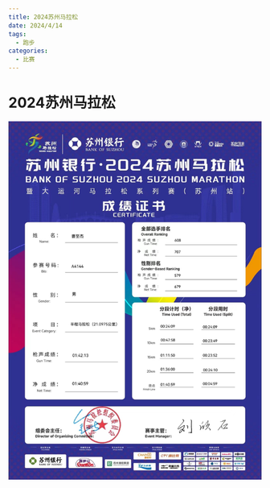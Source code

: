```yaml
---
title: 2024苏州马拉松
date: 2024/4/14
tags:
  - 跑步
categories:
  - 比赛
---
```


# 2024苏州马拉松

<img src="../img/16.jpg"/>
